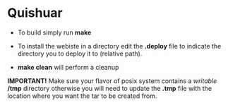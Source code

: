 # Quishuar

* To build simply run **make**

* To install the webiste in a directory edit the **.deploy** file to indicate the directory you to deploy it to (relative path).

* **make clean** will perform a cleanup 

**IMPORTANT!**
Make sure your flavor of posix system contains a *writable* **/tmp** directory otherwise you will need to update the **.tmp** file with the location where you want the tar to be created from.